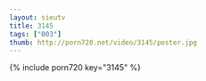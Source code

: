 ```yaml
--- 
layout: sieutv
title: 3145
tags: ["003"]
thumb: http://porn720.net/video/3145/poster.jpg
---
```

{% include porn720 key="3145" %} 
